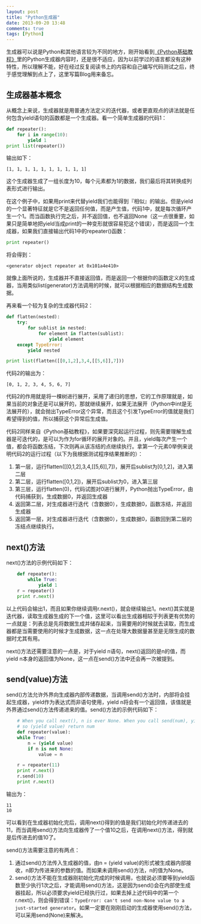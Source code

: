 ```yaml
---
layout: post
title: "Python生成器"
date: 2013-09-20 13:48
comments: true
tags: [Python]
---
```


生成器可以说是Python和其他语言较为不同的地方，刚开始看到[《Python基础教程》](http://book.douban.com/subject/4866934/)里的Python生成器内容时，还是很不适应，因为以前学过的语言都没有这种特性，所以理解不能，好在经过反复阅读书上的内容和自己编写代码测试之后，终于感觉理解到点上了，这里写篇Blog用来备忘。

<!-- more -->

## 生成器基本概念
从概念上来说，生成器就是用普通方法定义的迭代器，或者更直观点的讲法就是任何包含yield语句的函数都是一个生成器。看一个简单生成器的代码1：

``` python
def repeater():
	for i in range(10):
		yield 1
print list(repeater())
```

输出如下：

	[1, 1, 1, 1, 1, 1, 1, 1, 1, 1]
	
这个生成器生成了一组长度为10，每个元素都为1的数据，我们最后将其转换成列表形式进行输出。

在这个例子中，如果用print来代替yield我们也能得到『相似』的输出。但是yield的一个显著特征就是它不是返回任何值，而是产生值，代码1中，就是每次循环产生一个1。而当函数执行完之后，并不返回值，也不返回None（这一点很重要，如果只是简单地把yield当成print的一种变形就很容易犯这个错误），而是返回一个生成器，如果我们直接输出代码1中的repeater()函数：

``` python
print repeater()
```
	
将会得到：

	<generator object repeater at 0x101a4e410>
	
就像上面所说的，生成器并不直接返回值，而是返回一个根据你的函数定义的生成器，当用类似list(generator)方法调用的时候，就可以根据相应的数据结构生成数据。

再来看一个较为复杂的生成器代码2：

``` python
def flatten(nested):
	try:
		for sublist in nested:
			for element in flatten(sublist):
				yield element
	except TypeError:
		yield nested

print list(flatten([[0,1,2],3,4,[[5,6]],7]))
```

代码2的输出为：

	[0, 1, 2, 3, 4, 5, 6, 7]
	
代码2的作用就是将一棵树进行展开，采用了递归的思想，它的工作原理就是，如果当前的对象还是可以展开的，那就继续展开，如果无法展开（Python中int是无法展开的），就会抛出TypeError这个异常，而且这个引发TypeError的值就是我们希望得到的值，所以捕获这个异常后生成值。

代码2同样来自《Python基础教程》，如果要深究起运行过程，则先需要理解生成器是可迭代的，是可以为作为for循环的展开对象的。并且，yield每次产生一个值，都会将函数冻结，下次则再从该冻结的点继续执行。拿第一个元素0举例来说明代码2的运行过程（以下为我根据测试程序结果推断的）：

1. 第一层，运行flatten([[0,1,2],3,4,[[5,6]],7])，展开后sublist为[0,1,2]，进入第二层
2. 第二层，运行flatten([0,1,2])，展开后sublist为0，进入第三层
3. 第三层，运行flatten(0)，代码试图对0进行展开，Python抛出TypeError，由代码捕获到，生成数据0，并返回生成器
4. 返回第二层，对生成器进行迭代（含数据0），生成数据0，函数冻结，并返回生成器
5. 返回第一层，对生成器进行迭代（含数据0），生成数据0，函数回到第二层的冻结点继续执行。

## next()方法
next()方法的示例代码如下：

``` python
	def repeater():
		while True:
			yield 1
	r = repeater()
	print r.next()
```
	
以上代码会输出1，而且如果你继续调用r.next()，就会继续输出1。next()其实就是迭代器，读取生成器生成的下一个值，这里可以看出生成器相较于列表更有优势的一点就是：列表总是先将数据生成并储存起来，当需要用的时候就去读取，而生成器都是当需要使用的时候才生成数据，这一点在处理大数据量甚至是无限生成的数据时尤其有用。

next()方法还需要注意的一点是，对于yield n语句，next()返回的是n的值，而yield n本身的返回值为None，这一点在send()方法中还会再一次被提到。

## send(value)方法
send()方法允许外界向生成器内部传递数据，当调用send()方法时，内部将会挂起生成器，yield作为表达式而非语句使用，yield n将会有一个返回值，该值就是外界通过send()方法传递进来的值。send()方法的示例代码如下：
	
``` python
	# When you call next(), n is ever None. When you call send(num), yield is hold up,
	# so (yield value) return num
	def repeater(value):
	while True:
		n = (yield value)	
		if n is not None:
			value = n

	r = repeater(11)
	print r.next()
	r.send(10)
	print r.next()
```

输出为：

	11
	10
	
可以看到在生成器初始化完后，调用next()得到的值是我们初始化时传递进去的11，而当调用send()方法向生成器传了一个值10之后，在调用next()方法，得到就是后传进去的值10了。

send()方法需要注意的有两点：

1. 通过send()方法传入生成器的值，由n = (yield value)的形式被生成器内部接收，n即为传进来的参数的值。而如果未调用send()方法，n的值为None。
2. send()方法不能在生成器刚初始化完成的时候调用，也就说必须要等到yield函数至少执行1次之后，才能调用send()方法，这是因为send()会在内部使生成器挂起，所以必须要求yield已经执行过，如果去掉上述代码中的第一个r.next()，则会得到错误：`TypeError: can't send non-None value to a just-started generator`。如果一定要在刚刚启动的生成器使用send()方法，可以采用send(None)来解决。
	
	
